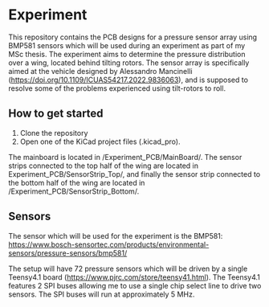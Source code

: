 # Experiment
This repository contains the PCB designs for a pressure sensor array using BMP581 sensors which will be used during an experiment as part of my MSc thesis. The experiment aims to determine the pressure distribution over a wing, located behind tilting rotors. The sensor array is specifically aimed at the vehicle designed by Alessandro Mancinelli (https://doi.org/10.1109/ICUAS54217.2022.9836063), and is supposed to resolve some of the problems experienced using tilt-rotors to roll.

## How to get started
1. Clone the repository
2. Open one of the KiCad project files (.kicad_pro).

The mainboard is located in /Experiment_PCB/MainBoard/. The sensor strips connected to the top half of the wing are located in Experiment_PCB/SensorStrip_Top/, and finally the sensor strip connected to the bottom half of the wing are located in /Experiment_PCB/SensorStrip_Bottom/.

## Sensors
The sensor which will be used for the experiment is the BMP581: https://www.bosch-sensortec.com/products/environmental-sensors/pressure-sensors/bmp581/

The setup will have 72 pressure sensors which will be driven by a single Teensy4.1 board (https://www.pjrc.com/store/teensy41.html). The Teensy4.1 features 2 SPI buses allowing me to use a single chip select line to drive two sensors. The SPI buses will run at approximately 5 MHz.
